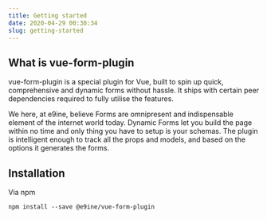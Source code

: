 ```yaml
---
title: Getting started
date: 2020-04-29 00:30:34
slug: getting-started
---
```


## What is vue-form-plugin

vue-form-plugin is a special plugin for Vue, built to spin up quick, comprehensive and dynamic forms without hassle. It ships with certain peer dependencies required to fully utilise the features.

We here, at e9ine, believe Forms are omnipresent and indispensable element of the internet world today. Dynamic Forms let you build the page within no time and only thing you have to setup is your schemas.
The plugin is intelligent enough to track all the props and models, and based on the options it generates the forms. 

## Installation

Via npm

```shell script
npm install --save @e9ine/vue-form-plugin
```

